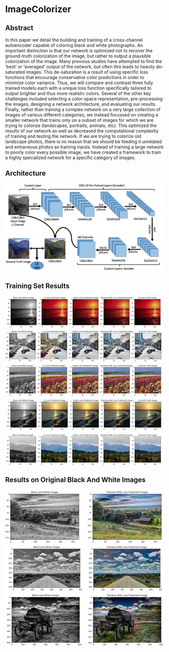 # ImageColorizer

## Abstract

In this paper we detail the building and training of a cross-channel autoencoder capable of coloring black and white photographs. An important distinction is that our network is optimized not to recover the ground-truth colorization of the image, but rather to output a plausible colorization of the image. Many previous studies have attempted to find the ‘best’ or ‘averaged’ output of the network, but often this leads to heavily de-saturated images. This de-saturation is a result of using specific loss functions that encourage conservative color predictions in order to minimize color variance. Thus, we will compare and contrast three fully trained models each with a unique loss function specifically tailored to output brighter and thus more realistic colors. Several of the other key challenges included selecting a color-space representation, pre-processing the images, designing a network architecture, and evaluating our results. Finally, rather than training a complex network on a very large collection of images of various different categories, we instead focussed on creating a smaller network that trains only on a subset of images for which we are trying to colorize (landscapes, portraits, animals, etc). This optimized the results of our network as well as decreased the computational complexity of training and testing the network. If we are trying to colorize old landscape photos, there is no reason that we should be feeding it unrelated and extraneous photos as training inputs. Instead of training a large network to poorly color every possible image, we have created a framework to train a highly specialized network for a specific category of images.

## Architecture

![Alt text](ReadmeImages/Architecture.jpg)

## Training Set Results

![](ReadmeImages/Train1.jpg)
![](ReadmeImages/Train2.jpg)
![](ReadmeImages/Train3.jpg)
![](ReadmeImages/Train4.jpg)
![](ReadmeImages/Train5.jpg)

## Results on Original Black And White Images
![](ReadmeImages/BW1.jpg)
![](ReadmeImages/BW2.jpg)
![](ReadmeImages/BW3.jpg)
